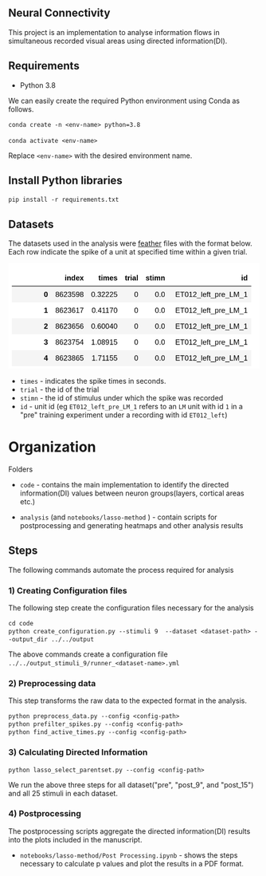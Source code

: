 ## Neural Connectivity
This project is an implementation to analyse information flows in simultaneous recorded visual areas using directed information(DI).

## Requirements 

* Python 3.8 

We can easily create the required Python environment using Conda as follows. 
```
conda create -n <env-name> python=3.8

conda activate <env-name>
```
Replace `<env-name>` with the desired environment name.




## Install Python libraries  
```
pip install -r requirements.txt
```




## Datasets

The datasets used in the analysis were [feather](https://github.com/wesm/feather) files with the format below. 
Each row indicate the spike of a unit at specified time within a given trial. 

![asa](./images/sample-data.png)

* `times` - indicates the spike times in seconds.
* `trial` - the id of the trial 
* `stimn` - the id of stimulus under which the spike was recorded
* `id` - unit id (eg `ET012_left_pre_LM_1` refers to an `LM` unit with id `1` in a "pre" training experiment under a recording with id `ET012_left`) 

# Organization 
Folders 


* `code` - contains the main implementation to identify the directed information(DI) values between neuron groups(layers, cortical areas etc.) 

* `analysis` (and `notebooks/lasso-method` )  -  contain scripts for postprocessing and generating heatmaps and other analysis results




## Steps 
The following commands automate the process required for analysis 
### 1) Creating Configuration files 

The following step create the configuration files necessary for the analysis 

```
cd code 
python create_configuration.py --stimuli 9  --dataset <dataset-path> --output_dir ../../output 
```

The above commands create a configuration file  `../../output_stimuli_9/runner_<dataset-name>.yml`



### 2) Preprocessing data 

This step transforms the raw data to the expected format in the analysis.  


```
python preprocess_data.py --config <config-path> 
python prefilter_spikes.py --config <config-path> 
python find_active_times.py --config <config-path>
```

### 3) Calculating Directed Information 

```
python lasso_select_parentset.py --config <config-path>
```


We run the above three steps for all dataset("pre", "post_9", and "post_15") and all 25 stimuli in each dataset.

### 4) Postprocessing 

The postprocessing scripts aggregate the directed information(DI) results into the plots included in the manuscript. 

* `notebooks/lasso-method/Post Processing.ipynb` - shows the steps necessary to calculate p values and plot the results in a PDF format. 